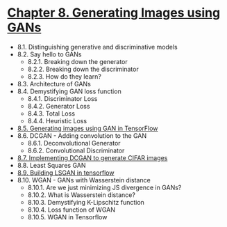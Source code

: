 
# [Chapter 8. Generating Images using GANs](#)

* 8.1. Distinguishing generative and discriminative models
* 8.2. Say hello to GANs
	* 8.2.1. Breaking down the generator
	* 8.2.2. Breaking down the discriminator
	* 8.2.3. How do they learn?
* 8.3. Architecture of GANs
* 8.4. Demystifying GAN loss function
	* 8.4.1. Discriminator Loss
	* 8.4.2. Generator Loss
	* 8.4.3. Total Loss
	* 8.4.4. Heuristic Loss
* [8.5. Generating images using GAN in TensorFlow](#)
* 8.6. DCGAN - Adding convolution to the GAN
	* 8.6.1. Deconvolutional Generator
	* 8.6.2. Convolutional Discriminator
* [8.7. Implementing DCGAN to generate CIFAR images](#)
* 8.8. Least Squares GAN
* [8.9. Building LSGAN in tensorflow](#)
* 8.10. WGAN - GANs with Wasserstein distance
	* 8.10.1. Are we just minimizing JS divergence in GANs?
	* 8.10.2. What is Wasserstein distance?
	* 8.10.3. Demystifying K-Lipschitz function
	* 8.10.4. Loss function of WGAN
	* 8.10.5. WGAN in Tensorflow
